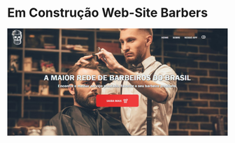 # Em Construção Web-Site Barbers

![imagem-preview](https://github.com/Gabriel-Mariano/dev-barbers/blob/main/src/assets/preview.jpg)
